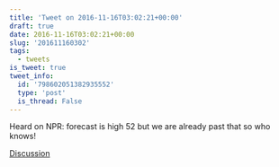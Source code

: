 ```yaml
---
title: 'Tweet on 2016-11-16T03:02:21+00:00'
draft: true
date: 2016-11-16T03:02:21+00:00
slug: '201611160302'
tags:
  - tweets
is_tweet: true
tweet_info:
  id: '798602051382935552'
  type: 'post'
  is_thread: False
---
```




Heard on NPR: forecast is high 52 but we are already past that so who knows!

[Discussion](https://x.com/sytelus/status/798602051382935552)

